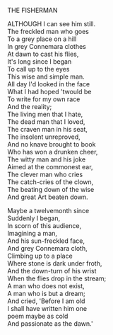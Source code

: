 THE FISHERMAN  
  
ALTHOUGH I can see him still.  
The freckled man who goes  
To a grey place on a hill  
In grey Connemara clothes  
At dawn to cast his flies,  
It's long since I began  
To call up to the eyes  
This wise and simple man.  
All day I'd looked in the face  
What I had hoped 'twould be  
To write for my own race  
And the reality;  
The living men that I hate,  
The dead man that I loved,  
The craven man in his seat,  
The insolent unreproved,  
And no knave brought to book  
Who has won a drunken cheer,  
The witty man and his joke  
Aimed at the commonest ear,  
The clever man who cries  
The catch-cries of the clown,  
The beating down of the wise  
And great Art beaten down.  
  
Maybe a twelvemonth since  
Suddenly I began,  
In scorn of this audience,  
Imagining a man,  
And his sun-freckled face,  
And grey Connemara cloth,  
Climbing up to a place  
Where stone is dark under froth,  
And the down-turn of his wrist  
When the flies drop in the stream;  
A man who does not exist,  
A man who is but a dream;  
And cried, 'Before I am old  
I shall have written him one  
poem maybe as cold  
And passionate as the dawn.'  

